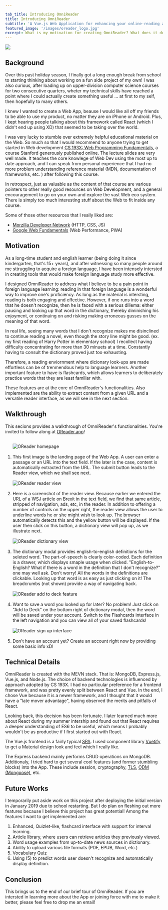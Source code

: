```yaml
---

tab_title: Introducing OmniReader
title: Introducing OmniReader
subtitle: 'A Vue.js Web Application for enhancing your online-reading and learning experience'
featured_image: '/images/oreader_logo.jpg'
excerpt: What is my motivation for creating OmniReader? What does it do? How did I implement it and with what technologies? This writeup provides a short summary. 
---
```


![](/images/oreader_logo.jpg)

## Background 

Over this past holiday season, I finally got a long enough break from school to starting thinking about working on a fun side project of my own! I was also curious, after loading up on upper-division computer science courses for two consecutive quarters, wheter my technical skills have reached a point where I could actually create something useful ... at first to my self, then hopefully to many others. 

I knew I wanted to create a Web App, beause I would like all off my friends to be able to use my product, no matter they are on iPhone or Android. Plus, I kept hearing people talking about this framework called React (which I didn't end up using XD) that seemed to be taking over the world. 

I was very lucky to stumble over extremely helpful educational material on the Web. So much so that I would recommend to anyone trying to get started in Web development [CS 193X: Web Programming Fundamentals](http://web.stanford.edu/class/cs193x/), a course Stanford generously published online. The lecture slides are very well made. It teaches the core knowlege of Web Dev using the most up to date approach, and I can speak from personal experience that I had no more problem understanding reference material (MDN, documentation of frameworks, etc. ) after following this course.

In retrospect, just as valuable as the content of that course are various pointers to other really good resources on Web Development, and a general encouragement to go on your own and explore the vast Web eco system. There is simply too much interesting stuff about the Web to fit inside any course. 

Some of those other resources that I really liked are: 

* [Morzilla Developer Network](https://developer.mozilla.org/en-US/) (HTTP, CSS, JS)
* [Google Web Fundamentals](https://developers.google.com/web/fundamentals) (Web Performance, PWA)

## Motivation 

As a long-time student and english learner (being doing it since kindergarten, that's 15+ years), and after witnessing so many people around me sttruggling to acquire a foreign language, I have been intensely intersted in creating tools that would make foreign language study more effective. 

I designed OmniReader to address what I believe to be a pain point in foreign language learning: reading in that foreign language is a wonderful way to improve one's proficiency. As long as the material is intersting, reading is both engaging and effective. However, if one runs into a word that he doesn't recognize, then he is faced with a serious dillema: either pausing and looking up that word in the dictionary, thereby diminishing his enjoyment, or continuing on and risking making erroneous gusses on the meaning of that word. 

In real life, seeing many words that I don't recognize makes me disinclined to continue reading a novel, even though the story line might be good. (ex. my first reading of Harry Potter in elementary school) I recollect having difficulty concentrating for more than 30 minuets at a time. Constantly having to consult the dictionary proved just too exhausting. 

Therefore, a reading enviornment where dicionary look-ups are made effortless can be of trenmendous help to language learners. Another important feature to have is flashcards, which allows learners to deliberately practice words that they are least familiar with. 

These features are at the core of OmniReader's functionalities. Also implemented are the ability to extract content from a given URL and a versatile reader interface, as we will see in the next section. 

## Walkthrough

This secions provides a walkthrough of OmniReader's functionalities. You're invited to follow along at [OReader.app](https://oreader.app)!


<ol>
	<img src="/images/oreader_intro_1.JPG" alt="OReader homepage" style="margin-top: 1rem; margin-bottom: 1rem;">
	<li>
		This first image is the landing page of the Web App. A user can enter a passage or an URL into the text field. If the later is the case, content is automatically extracted from the URL. The submit button leads to the Reader view, which we shall see next.
	</li>
	<img src="/images/oreader_intro_2.JPG" alt="OReader reader view" style="margin-top: 1rem; margin-bottom: 1rem;">
	<li>
		Here is a screenshot of the reader view. Because earlier we entered the URL of a WSJ article on Brexit in the text field, we find that same article, stripped of navigation, ads, etc, in the reader. In addition to offering a number of controls on the upper right, the reader view allows the user to underline words he or she might wish to look up. The browser automatically detects this and the yellow button will be displayed. If the user then click on this button, a dictionary view will pop up, as we illustrate next.
	</li>
	<img src="/images/oreader_intro_3.JPG" alt="OReader dictionary view" style="margin-top: 1rem; margin-bottom: 1rem;">
	<li>
		The dictionary modal provides english-to-english definitions for the seleted word. The part-of-speech is clearly color-coded. Each definition is a drawer, which displays smaple usage when clicked. "English-to-English? What if there is a word in the definition that I don't recognize?" one may well ask. Don't worry! All the words in the definitions are clickable. Looking up that word is as easy as just clicking on it! The breadcrumbs (not shown) provide a way of navigating back. 
	</li>
	<img src="/images/oreader_intro_4.JPG" alt="OReader add to deck feature" style="margin-top: 1rem; margin-bottom: 1rem;"> 
	<li>
		Want to save a word you looked up for later? No problem! Just click on "Add to Deck" on the bottom right of dictionary modal, then the word will be saved under your account. Switch to the Flashcards interface in the left navigation and you can view all of your saved flashcards!
	</li>
	<img src="/images/oreader_intro_5.JPG" alt="OReader sign up interface" style="margin-top: 1rem; margin-bottom: 1rem;">
	<li>
		Don't have an account yet? Create an account right now by providing some basic info xD! 
	</li>
</ol>

## Technical Details 

OmniReader is created with the MEVN stack. That is: MongoDB, Express.js, Vue.js, and Node.js. The choice of backend technologies is influenced by approach adopted by CS 193X. I had no particular preference for a frontend framework, and was pretty evenly split between React and Vue. In the end, I chose Vue because it is a newer framework, and I thought that it would have a "late mover advantage", having observed the merits and pitfalls of React. 

Looking back, this decision has been fortunate. I later learned much more about React during my summer intership and found out that React requires a deeper understanding of ES6 to be useful, which means I probably wouldn't be as productive if I first started out with React. 

The Vue.js frontend is a fairly typical [SPA](https://en.wikipedia.org/wiki/Single-page_application). I used component library [Vuetify](https://vuetifyjs.com/en/) to get a Material design look and feel which I really like.

The Express backend mainly performs CRUD operations on MongoDB. Additionaly, I tried hard to get several cool features (and former stumbling blocks) into the App. These include session, cryptography, [TLS](https://en.wikipedia.org/wiki/Transport_Layer_Security), [ODM (Mongoose)](https://mongoosejs.com/), etc. 

## Future Works 

I temporarily put aside work on this project after deploying the initial version in January 2019 due to school restarting. But I do plan on fleshing out more features because I believe this project has great potential! Among the features I want to get implemented are: 

1. Enhanced, Quizlet-like, flashcard interface with support for interval learning. 
2. Article library, where users can retrieve articles they previously viewed. 
3. Word usage examples from up-to-date news sources in dictionary. 
4. Ability to upload various file formats (PDF, EPUB, Word, etc.)
5. Vocabulary Quiz 
6. Using (5) to predict words user doesn't recognize and automatically display definition. 

## Conclusion

This brings us to the end of our brief tour of OmniReader. If you are intersted in learning more about the App or joining force with me to make it better, please feel free to drop me an email! 